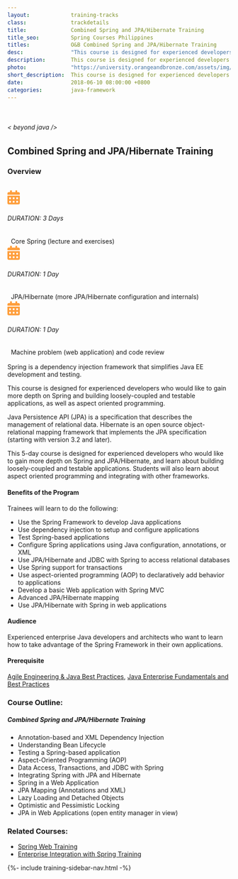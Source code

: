 ```yaml
---
layout:             training-tracks
class:              trackdetails
title:              Combined Spring and JPA/Hibernate Training
title_seo:          Spring Courses Philippines
titles:             O&B Combined Spring and JPA/Hibernate Training
desc:               "This course is designed for experienced developers who would like to gain more depth on Spring and building loosely-coupled and testable applications, as well as aspect oriented programming."
description:        This course is designed for experienced developers who would like to gain more depth on Spring and building loosely-coupled and testable applications, as well as aspect oriented programming.
photo:              "https://university.orangeandbronze.com/assets/img/CombinedSpringAndJPAHibernate-FBLinkPostPhoto.png"
short_description:  This course is designed for experienced developers who would like to gain more depth on Spring and building loosely-coupled and testable applications, as well as aspect oriented programming.
date:               2018-06-10 08:00:00 +0800
categories:         java-framework
---
```

<div class="section-content">
    <div class="container-fluid auto-1110">
        <div class="row">
            <div class="col">
                <div class="panel-content">
                    <div class="title-section">
                        <img src="{{ "assets/img/title-software.png" | relative_url }}" alt="">
                        <div class="title">
                            <h6>
                                < beyond java />
                            </h6>
                            <h2>Combined Spring and JPA/Hibernate Training</h2>
                        </div>
                    </div>
                    <div class="row" data-sticky-container>
                        <div class="track-panel">
                            <div class="track-content">
                                <section id="overview">
                                    <h3>Overview</h3>
                                    <img class="mb30 img-fluid" src="{{ "assets/img/CombinedSpringAndJPAHibernate-cover.png" | relative_url }}" alt="">
                                    <div class="track-details">
                                        <div class="details mr40">
                                            <img src="/assets/img/ico-calendar.svg" alt="">
                                            <h6>DURATION: 3 Days</h6>&nbsp;
                                            <p style="display: inline-block; margin: 0; vertical-align: middle; line-height: 21px;">Core Spring (lecture and exercises)</p>
                                        </div>
                                    </div>
                                    <div class="track-details">
                                        <div class="details mr40">
                                            <img src="/assets/img/ico-calendar.svg" alt="">
                                            <h6>DURATION: 1 Day</h6>&nbsp;
                                            <p style="display: inline-block; margin: 0; vertical-align: middle; line-height: 21px;">JPA/Hibernate (more JPA/Hibernate configuration and internals)</p>
                                        </div>
                                    </div>
                                    <div class="track-details">
                                        <div class="details mr40">
                                            <img src="/assets/img/ico-calendar.svg" alt="">
                                            <h6>DURATION: 1 Day</h6>&nbsp;
                                            <p style="display: inline-block; margin: 0; vertical-align: middle; line-height: 21px;">Machine problem (web application) and code review</p>
                                        </div>
                                    </div>
                                    <p>Spring is a dependency injection framework that simplifies Java EE development and testing.</p>
                                    <p>This course is designed for experienced developers who would like to gain more depth on Spring and building loosely-coupled and testable applications, as well as aspect oriented programming.</p>
                                    <p>Java Persistence API (JPA) is a specification that describes the management of relational data. Hibernate is an open source object-relational mapping framework that implements the JPA specification (starting with version 3.2 and later).</p>
                                    <p>This 5-day course is designed for experienced developers who would like to gain more depth on Spring and JPA/Hibernate, and learn about building loosely-coupled and testable applications. Students will also learn about aspect oriented programming and integrating with other frameworks.</p>
                                    <h4>Benefits of the Program</h4>
                                    <p>Trainees will learn to do the following:</p>
                                    <ul>
                                    <li>Use the Spring Framework to develop Java applications</li>
                                    <li>Use dependency injection to setup and configure applications</li>
                                    <li>Test Spring-based applications</li>
                                    <li>Configure Spring applications using Java configuration, annotations, or XML</li>
                                    <li>Use JPA/Hibernate and JDBC with Spring to access relational databases</li>
                                    <li>Use Spring support for transactions</li>
                                    <li>Use aspect-oriented programming (AOP) to declaratively add behavior to applications</li>
                                    <li>Develop a basic Web application with Spring MVC</li>
                                    <li>Advanced JPA/Hibernate mapping</li>
                                    <li>Use JPA/Hibernate with Spring in web applications</li>
                                    </ul>
                                    <h4>Audience</h4>
                                    <p>Experienced enterprise Java developers and architects who want to learn how to take advantage of the Spring Framework in their own applications.</p>
                                    <h4>Prerequisite</h4>
                                    <p><a href="/java/agile-engineering/" target="_blank">Agile Engineering & Java Best Practices</a>, <a href="/java/java-enterprise/" target="_blank">Java Enterprise Fundamentals and Best Practices</a></p>
                                </section>
                                <section id="topic-outline">
                                    <h3>
                                        Course Outline:
                                    </h3>
                                    <h5 class="course-title">Combined Spring and JPA/Hibernate Training</h5>
                                    <ul class="course-outline">
                                    <li>Annotation-based and XML Dependency Injection</li>
                                    <li>Understanding Bean Lifecycle</li>
                                    <li>Testing a Spring-based application</li>
                                    <li>Aspect-Oriented Programming (AOP)</li>
                                    <li>Data Access, Transactions, and JDBC with Spring</li>
                                    <li>Integrating Spring with JPA and Hibernate</li>
                                    <li>Spring in a Web Application</li>
                                    <li>JPA Mapping (Annotations and XML)</li>
                                    <li>Lazy Loading and Detached Objects</li>
                                    <li>Optimistic and Pessimistic Locking</li>
                                    <li>JPA in Web Applications (open entity manager in view)</li>
                                    </ul>
                                </section>
                                <section id="topic-outline">
                                    <h3>
                                        Related Courses:
                                    </h3>
                                    <ul class="course-outline">
                                    <li><a href="/java-framework/spring-web/" target="_blank">Spring Web Training</a></li>
                                    <li><a href="/java-framework/enterprise-spring/" target="_blank">Enterprise Integration with Spring Training</a></li>
                                    </ul>
                                </section>
                                <!-- <section id="faq">
                                    <h3>Frequently Asked Questions</h3>
                                    <div class="faq-list" id="accordion">
                                        <a class="faq-card">
                                            <div class="faq-header collapsed" id="heading-1" data-toggle="collapse" data-target="#collapse-1" aria-expanded="true" aria-controls="collapse-1">
                                                <h4 class="title">
                                                    What are the prerequisites needed before I take this training track?
                                                </h4>
                                                <img src="{{ "assets/img/ico-chevron-down.svg" | relative_url }}" alt="" class="ico">
                                            </div>
                                            <div id="collapse-1" class="collapse faq-body" aria-labelledby="heading-1" data-parent="#accordion">
                                                <div class="content">
                                                    <p>
                                                        None.
                                                    </p>
                                                </div>
                                            </div>
                                        </a>
                                        <a class="faq-card">
                                            <div class="faq-header collapsed" id="heading-2" data-toggle="collapse" aria-expanded="false" data-target="#collapse-2" aria-controls="collapse-2">
                                                <h4 class="title">
                                                    What skills should I expect to possess at the end of the course?
                                                </h4>
                                                <img src="{{ "assets/img/ico-chevron-down.svg" | relative_url }}" alt="" class="ico">
                                            </div>
                                            <div id="collapse-2" class="collapse faq-body" aria-labelledby="heading-2" data-parent="#accordion">
                                                <div class="content">
                                                    <p>
                                                       Learn basic installation and creating creating databases and collections.
                                                    </p>
                                                </div>
                                            </div>
                                        </a>
                                    </div>
                                </section> -->
                            </div>
                            {%- include training-sidebar-nav.html -%}
                        </div>
                    </div>
                </div>
            </div>
        </div>
    </div>
</div>